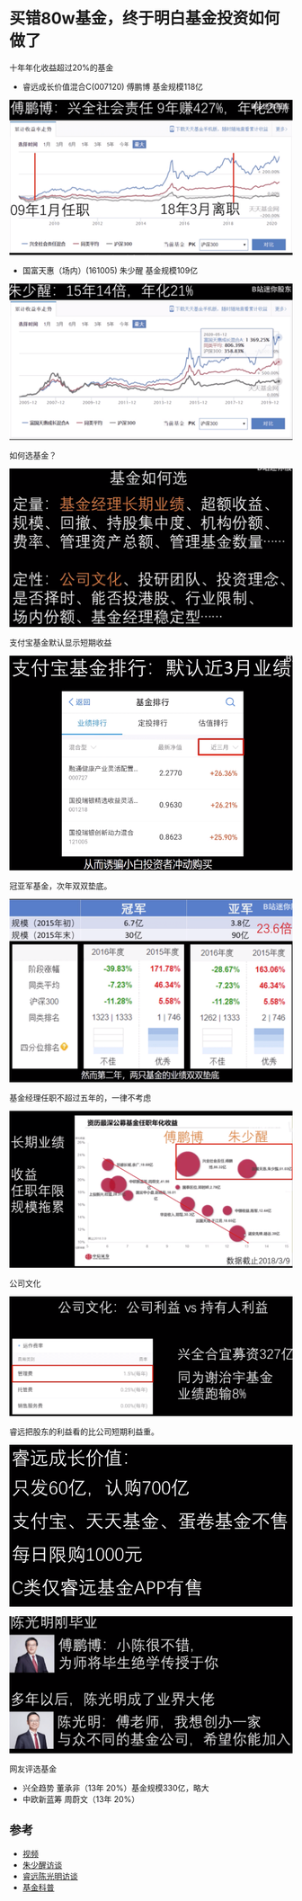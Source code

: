 # 买错80w基金，终于明白基金投资如何做了

十年年化收益超过20%的基金

- 睿远成长价值混合C(007120) 傅鹏博 基金规模118亿

![](./imgs/1.png)

- 国富天惠（场内）(161005) 朱少醒 基金规模109亿

![](./imgs/2.png)

如何选基金？

![](./imgs/3.png)

支付宝基金默认显示短期收益

![](./imgs/4.png)

冠亚军基金，次年双双垫底。

![](./imgs/5.png)

基金经理任职不超过五年的，一律不考虑

![](./imgs/6.png)

公司文化

![](./imgs/7.png)

睿远把股东的利益看的比公司短期利益重。

![](./imgs/8.png)



![](./imgs/9.png)


网友评选基金

- 兴全趋势 董承非（13年 20%）基金规模330亿，略大
- 中欧新蓝筹  周蔚文（13年 20%）


## 参考

- [视频](https://www.bilibili.com/video/BV15k4y167MM)
- [朱少醒访谈](https://mp.weixin.qq.com/s/X3gdB5EQm82lZM_TwzIxJA) 
- [睿远陈光明访谈](https://mp.weixin.qq.com/s/ZzyGe8Z4tWmFXAbOTY7eVg) 
- [基金科普](https://mp.weixin.qq.com/s/t37ld61FvauBcT4YiS4lUA)
